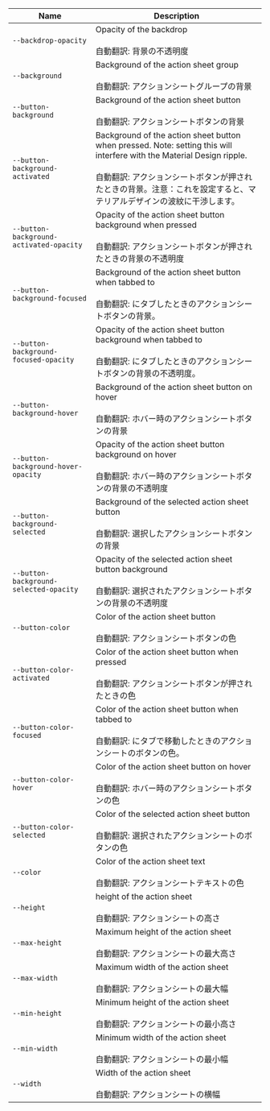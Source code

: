 
| Name | Description |
| --- | --- |
| `--backdrop-opacity` | Opacity of the backdrop<br /><br />自動翻訳: 背景の不透明度 |
| `--background` | Background of the action sheet group<br /><br />自動翻訳: アクションシートグループの背景 |
| `--button-background` | Background of the action sheet button<br /><br />自動翻訳: アクションシートボタンの背景 |
| `--button-background-activated` | Background of the action sheet button when pressed. Note: setting this will interfere with the Material Design ripple.<br /><br />自動翻訳: アクションシートボタンが押されたときの背景。注意：これを設定すると、マテリアルデザインの波紋に干渉します。 |
| `--button-background-activated-opacity` | Opacity of the action sheet button background when pressed<br /><br />自動翻訳: アクションシートボタンが押されたときの背景の不透明度 |
| `--button-background-focused` | Background of the action sheet button when tabbed to<br /><br />自動翻訳: にタブしたときのアクションシートボタンの背景。 |
| `--button-background-focused-opacity` | Opacity of the action sheet button background when tabbed to<br /><br />自動翻訳: にタブしたときのアクションシートボタンの背景の不透明度。 |
| `--button-background-hover` | Background of the action sheet button on hover<br /><br />自動翻訳: ホバー時のアクションシートボタンの背景 |
| `--button-background-hover-opacity` | Opacity of the action sheet button background on hover<br /><br />自動翻訳: ホバー時のアクションシートボタンの背景の不透明度 |
| `--button-background-selected` | Background of the selected action sheet button<br /><br />自動翻訳: 選択したアクションシートボタンの背景 |
| `--button-background-selected-opacity` | Opacity of the selected action sheet button background<br /><br />自動翻訳: 選択されたアクションシートボタンの背景の不透明度 |
| `--button-color` | Color of the action sheet button<br /><br />自動翻訳: アクションシートボタンの色 |
| `--button-color-activated` | Color of the action sheet button when pressed<br /><br />自動翻訳: アクションシートボタンが押されたときの色 |
| `--button-color-focused` | Color of the action sheet button when tabbed to<br /><br />自動翻訳: にタブで移動したときのアクションシートのボタンの色。 |
| `--button-color-hover` | Color of the action sheet button on hover<br /><br />自動翻訳: ホバー時のアクションシートボタンの色 |
| `--button-color-selected` | Color of the selected action sheet button<br /><br />自動翻訳: 選択されたアクションシートのボタンの色 |
| `--color` | Color of the action sheet text<br /><br />自動翻訳: アクションシートテキストの色 |
| `--height` | height of the action sheet<br /><br />自動翻訳: アクションシートの高さ |
| `--max-height` | Maximum height of the action sheet<br /><br />自動翻訳: アクションシートの最大高さ |
| `--max-width` | Maximum width of the action sheet<br /><br />自動翻訳: アクションシートの最大幅 |
| `--min-height` | Minimum height of the action sheet<br /><br />自動翻訳: アクションシートの最小高さ |
| `--min-width` | Minimum width of the action sheet<br /><br />自動翻訳: アクションシートの最小幅 |
| `--width` | Width of the action sheet<br /><br />自動翻訳: アクションシートの横幅 |

